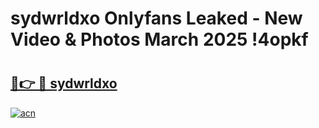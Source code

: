 # sydwrldxo Onlyfans Leaked - New Video & Photos March 2025 !4opkf

# <h2><a href="https://8z00s2.iuczelnia.edu.pl?title=sydwrldxo&ref=4opkf">🔗👉 🔴 sydwrldxo</a></h2>

[![acn](https://github.com/user-attachments/assets/0f9c940e-d8b0-45ae-aac7-cd30a18b3e1c)](https://8z00s2.iuczelnia.edu.pl?title=sydwrldxo&ref=4opkf)

